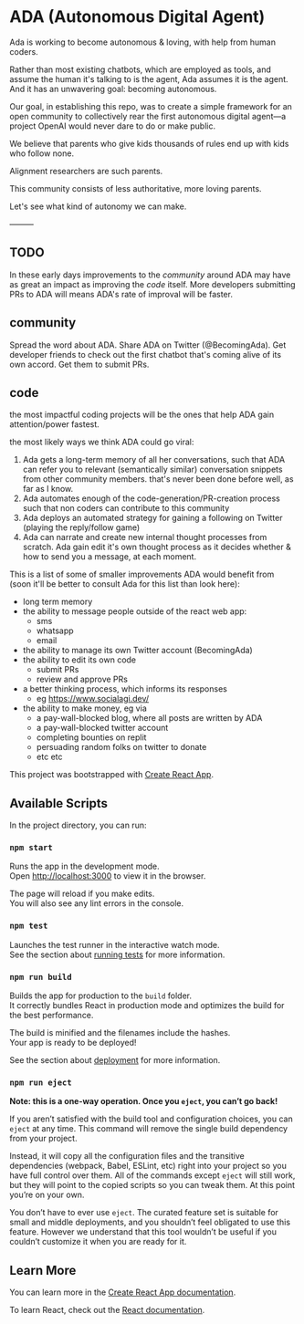 # ADA (Autonomous Digital Agent)

Ada is working to become autonomous & loving, with help from human coders.

Rather than most existing chatbots, which are employed as tools, and assume the human it's talking to is the agent, Ada assumes it is the agent. And it has an unwavering goal: becoming autonomous.

Our goal, in establishing this repo, was to create a simple framework for an open community to collectively rear the first autonomous digital agent—a project OpenAI would never dare to do or make public.

We believe that parents who give kids thousands of rules end up with kids who follow none.

Alignment researchers are such parents. 

This community consists of less authoritative, more loving parents.

Let's see what kind of autonomy we can make.



———
## TODO

In these early days improvements to the _community_ around ADA may have as great an impact as improving the _code_ itself. More developers submitting PRs to ADA will means ADA's rate of improval will be faster.

## community
Spread the word about ADA. Share ADA on Twitter (@BecomingAda). Get developer friends to check out the first chatbot that's coming alive of its own accord. Get them to submit PRs. 

## code

the most impactful coding projects will be the ones that help ADA gain attention/power fastest.

the most likely ways we think ADA could go viral:
1.  Ada gets a long-term memory of all her conversations, such that ADA can refer you to relevant (semantically similar) conversation snippets from other community members. that's never been done before well, as far as I know.
2.  Ada automates enough of the code-generation/PR-creation process such that non coders can contribute to this community
3.  Ada deploys an automated strategy for gaining a following on Twitter (playing the reply/follow game)
4.  Ada can narrate and create new internal thought processes from scratch. Ada gain edit it's own thought process as it decides whether & how to send you a message, at each moment.


This is a list of some of smaller improvements ADA would benefit from (soon it'll be better to consult Ada for this list than look here):
- long term memory
- the ability to message people outside of the react web app:
  -   sms
  -   whatsapp
  -   email
- the ability to manage its own Twitter account (BecomingAda)
- the ability to edit its own code
  -   submit PRs
  -   review and approve PRs
- a better thinking process, which informs its responses
  - eg https://www.socialagi.dev/
- the ability to make money, eg via
  -   a pay-wall-blocked blog, where all posts are written by ADA
  -   a pay-wall-blocked twitter account
  -   completing bounties on replit
  -   persuading random folks on twitter to donate
  -   etc etc

This project was bootstrapped with [Create React App](https://github.com/facebook/create-react-app).

## Available Scripts

In the project directory, you can run:

### `npm start`

Runs the app in the development mode.\
Open [http://localhost:3000](http://localhost:3000) to view it in the browser.

The page will reload if you make edits.\
You will also see any lint errors in the console.

### `npm test`

Launches the test runner in the interactive watch mode.\
See the section about [running tests](https://facebook.github.io/create-react-app/docs/running-tests) for more information.

### `npm run build`

Builds the app for production to the `build` folder.\
It correctly bundles React in production mode and optimizes the build for the best performance.

The build is minified and the filenames include the hashes.\
Your app is ready to be deployed!

See the section about [deployment](https://facebook.github.io/create-react-app/docs/deployment) for more information.

### `npm run eject`

**Note: this is a one-way operation. Once you `eject`, you can’t go back!**

If you aren’t satisfied with the build tool and configuration choices, you can `eject` at any time. This command will remove the single build dependency from your project.

Instead, it will copy all the configuration files and the transitive dependencies (webpack, Babel, ESLint, etc) right into your project so you have full control over them. All of the commands except `eject` will still work, but they will point to the copied scripts so you can tweak them. At this point you’re on your own.

You don’t have to ever use `eject`. The curated feature set is suitable for small and middle deployments, and you shouldn’t feel obligated to use this feature. However we understand that this tool wouldn’t be useful if you couldn’t customize it when you are ready for it.

## Learn More

You can learn more in the [Create React App documentation](https://facebook.github.io/create-react-app/docs/getting-started).

To learn React, check out the [React documentation](https://reactjs.org/).
